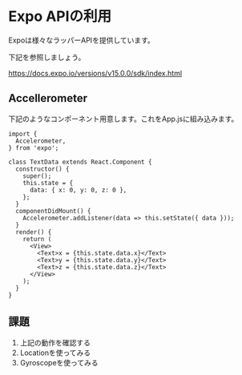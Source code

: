 # Expo APIの利用

Expoは様々なラッパーAPIを提供しています。

下記を参照しましょう。

https://docs.expo.io/versions/v15.0.0/sdk/index.html

## Accellerometer

下記のようなコンポーネント用意します。これをApp.jsに組み込みます。

```
import {
  Accelerometer,
} from 'expo';

class TextData extends React.Component {
  constructor() {
    super();
    this.state = {
      data: { x: 0, y: 0, z: 0 },
    };
  }
  componentDidMount() {
    Accelerometer.addListener(data => this.setState({ data }));
  }
  render() {
    return (
      <View>
        <Text>x = {this.state.data.x}</Text>
        <Text>y = {this.state.data.y}</Text>
        <Text>z = {this.state.data.z}</Text>
      </View> 
    );
  } 
}     
```

## 課題

1. 上記の動作を確認する
2. Locationを使ってみる
3. Gyroscopeを使ってみる
